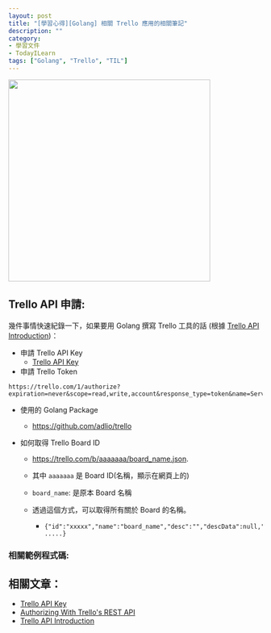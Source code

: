 ```yaml
---
layout: post
title: "[學習心得][Golang] 相關 Trello 應用的相關筆記"
description: ""
category: 
- 學習文件
- TodayILearn
tags: ["Golang", "Trello", "TIL"]
---
```


<img src="https://developer.atlassian.com/cloud/trello/guides/rest-api/images/rest-api-auth.png" width="400px">

## Trello API 申請:

幾件事情快速紀錄一下，如果要用 Golang 撰寫 Trello 工具的話 (根據 [Trello API Introduction](https://developer.atlassian.com/cloud/trello/guides/rest-api/api-introduction/))：  

- 申請 Trello API Key
  - [Trello API Key](https://trello.com/app-key)
- 申請 Trello Token

```
https://trello.com/1/authorize?expiration=never&scope=read,write,account&response_type=token&name=Server%20Token&key=YOUR_API_KEY
```

- 使用的 Golang Package 

  - https://github.com/adlio/trello

- 如何取得 Trello Board ID

  - https://trello.com/b/aaaaaaa/board_name.json. 

  - 其中 `aaaaaaa` 是 Board ID(名稱，顯示在網頁上的)

  - `board_name`: 是原本 Board 名稱

  - 透過這個方式，可以取得所有關於 Board 的名稱。

    - ```
      {"id":"xxxxx","name":"board_name","desc":"","descData":null,"closed":false,"dateClosed":null, .....}
      ```

### 相關範例程式碼:

<script src="https://gist.github.com/kkdai/9ab078ccc9db26c7fa29bac79a82620d.js"></script>

## 相關文章：
<a id="refer"></a>

- [Trello API Key](https://trello.com/app-key)
- [Authorizing With Trello's REST API](https://developer.atlassian.com/cloud/trello/guides/rest-api/authorization/)
- [Trello API Introduction](https://developer.atlassian.com/cloud/trello/guides/rest-api/api-introduction/)

